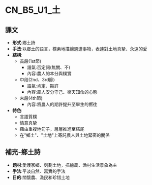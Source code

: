 # CN_B5_U1_土
## 課文
- <B>形式</B>:鄉土詩
- <B>手法</B>:以鄉土的語言，樸素地描繪週遭事物，表達對土地真摯、永遠的愛
- <B>結構</B>:
  - 首段(1st節)
    - 語氣:否定詞(無關、不)
    - 內容:農人的本分與樸實
  - 中段(2nd、3rd節)
    - 語氣:肯定、期許
    - 內容:農人安分守己、樂天知命的心態
  - 末段(4th節)
    - 內容:將農人的期許提升至畢生的嚮往
- <B>特色</B>:
  - 言語質樸
  - 情意真摯
  - 藉由重複地句子，層層推進至結尾
  - 在"鄉土"、"土地"上寄託農人與土地緊密的關係
## 補充-鄉土詩
  - <b>題材</b>:愛護家鄉、刻劃土地，描繪農、漁村生活景象為主
  - <b>手法</b>:平淡自然、寫實的手法
  - <b>目的</b>:關懷農、漁民和珍惜土地